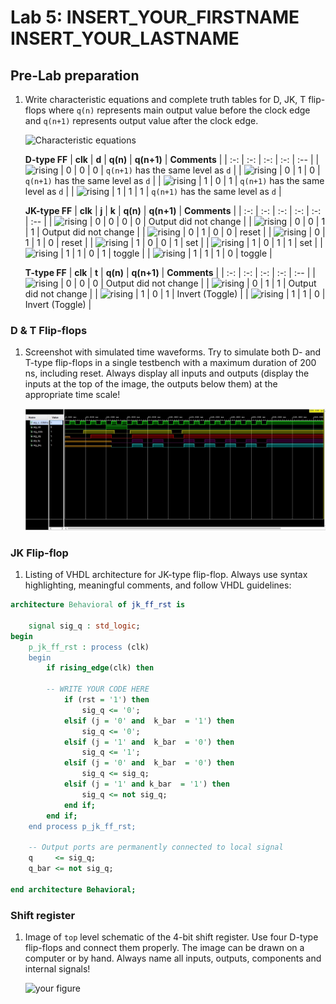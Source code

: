 # Lab 5: INSERT_YOUR_FIRSTNAME INSERT_YOUR_LASTNAME

## Pre-Lab preparation

1. Write characteristic equations and complete truth tables for D, JK, T flip-flops where `q(n)` represents main output value before the clock edge and `q(n+1)` represents output value after the clock edge.

   ![Characteristic equations](images/euq.svg)


   **D-type FF**
   | **clk** | **d** | **q(n)** | **q(n+1)** | **Comments** |
   | :-: | :-: | :-: | :-: | :-- |
   | ![rising](images/eq_uparrow.png) | 0 | 0 | 0 | `q(n+1)` has the same level as `d` |
   | ![rising](images/eq_uparrow.png) | 0 | 1 | 0 | `q(n+1)` has the same level as `d` |
   | ![rising](images/eq_uparrow.png) | 1 | 0 | 1 | `q(n+1)` has the same level as `d` |
   | ![rising](images/eq_uparrow.png) | 1 | 1 | 1 | `q(n+1)` has the same level as `d` |

   **JK-type FF**
   | **clk** | **j** | **k** | **q(n)** | **q(n+1)** | **Comments** |
   | :-: | :-: | :-: | :-: | :-: | :-- |
   | ![rising](images/eq_uparrow.png) | 0 | 0 | 0 | 0 | Output did not change |
   | ![rising](images/eq_uparrow.png) | 0 | 0 | 1 | 1 | Output did not change |
   | ![rising](images/eq_uparrow.png) | 0 | 1 | 0 | 0 | reset |
   | ![rising](images/eq_uparrow.png) | 0 | 1 | 1 | 0 | reset |
   | ![rising](images/eq_uparrow.png) | 1 | 0 | 0 | 1 | set |
   | ![rising](images/eq_uparrow.png) | 1 | 0 | 1 | 1 | set |
   | ![rising](images/eq_uparrow.png) | 1 | 1 | 0 | 1 | toggle |
   | ![rising](images/eq_uparrow.png) | 1 | 1 | 1 | 0 | toggle |

   **T-type FF**
   | **clk** | **t** | **q(n)** | **q(n+1)** | **Comments** |
   | :-: | :-: | :-: | :-: | :-- |
   | ![rising](images/eq_uparrow.png) | 0 | 0 | 0 | Output did not change |
   | ![rising](images/eq_uparrow.png) | 0 | 1 | 1 | Output did not change |
   | ![rising](images/eq_uparrow.png) | 1 | 0 | 1 | Invert (Toggle) |
   | ![rising](images/eq_uparrow.png) | 1 | 1 | 0 | Invert (Toggle) |

### D & T Flip-flops

1. Screenshot with simulated time waveforms. Try to simulate both D- and T-type flip-flops in a single testbench with a maximum duration of 200 ns, including reset. Always display all inputs and outputs (display the inputs at the top of the image, the outputs below them) at the appropriate time scale!

   ![Simulation wave](images/simulation.jpg)

### JK Flip-flop

1. Listing of VHDL architecture for JK-type flip-flop. Always use syntax highlighting, meaningful comments, and follow VHDL guidelines:

```vhdl
architecture Behavioral of jk_ff_rst is

    signal sig_q : std_logic;
begin
    p_jk_ff_rst : process (clk)
    begin
        if rising_edge(clk) then

        -- WRITE YOUR CODE HERE
            if (rst = '1') then
                sig_q <= '0';
            elsif (j = '0' and  k_bar  = '1') then
                sig_q <= '0'; 
            elsif (j = '1' and  k_bar  = '0') then
                sig_q <= '1';    
            elsif (j = '0' and  k_bar  = '0') then
                sig_q <= sig_q;                
            elsif (j = '1' and k_bar  = '1') then
                sig_q <= not sig_q;
            end if;    
        end if;
    end process p_jk_ff_rst;

    -- Output ports are permanently connected to local signal
    q     <= sig_q;
    q_bar <= not sig_q;

end architecture Behavioral;
```

### Shift register

1. Image of `top` level schematic of the 4-bit shift register. Use four D-type flip-flops and connect them properly. The image can be drawn on a computer or by hand. Always name all inputs, outputs, components and internal signals!

   ![your figure]()

